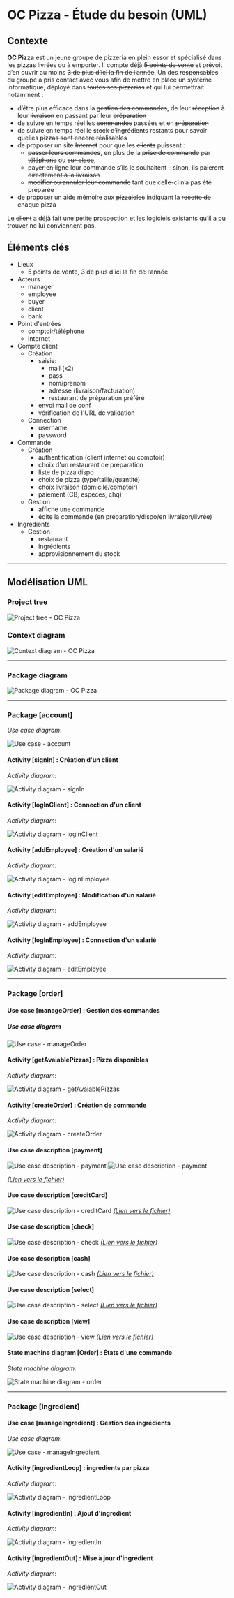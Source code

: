 # OC Pizza - Étude du besoin (UML)

## Contexte

**OC Pizza** est un jeune groupe de pizzeria en plein essor et spécialisé dans les pizzas livrées ou à emporter. Il compte déjà ~~5 points de vente~~ et prévoit d’en ouvrir au moins ~~3 de plus d’ici la fin de l’année~~. Un des ~~responsables~~ du groupe a pris contact avec vous afin de mettre en place un système informatique, déployé dans ~~toutes ses pizzerias~~ et qui lui permettrait notamment :

- d’être plus efficace dans la ~~gestion des commandes~~, de leur ~~réception~~ à leur ~~livraison~~ en passant par leur ~~préparation~~
- de suivre en temps réel les ~~commandes~~ passées et en ~~préparation~~
- de suivre en temps réel le ~~stock d’ingrédients~~ restants pour savoir quelles ~~pizzas sont encore réalisables~~
- de proposer un site ~~Internet~~ pour que les ~~clients~~ puissent :
    * ~~passer leurs commandes~~, en plus de la ~~prise de commande~~ par ~~téléphone~~ ou ~~sur place~~,
    * ~~payer en ligne~~ leur commande s’ils le souhaitent – sinon, ils ~~paieront directement à la livraison~~
    * ~~modifier ou annuler leur commande~~ tant que celle-ci n’a pas été préparée
- de proposer un aide mémoire aux ~~pizzaiolos~~ indiquant la ~~recette de chaque pizza~~

Le ~~client~~ a déjà fait une petite prospection et les logiciels existants qu’il a pu trouver ne lui conviennent pas.

## Éléments clés

* Lieux
    - 5 points de vente, 3 de plus d’ici la fin de l’année
* Acteurs
    - manager
    - employee
    - buyer
    - client
    - bank
* Point d'entrées
    - comptoir/téléphone
    - internet
* Compte client
    * Création
        - saisie:
            - mail (x2)
            - pass
            - nom/prenom
            - adresse (livraison/facturation)
            - restaurant de préparation préféré
        - envoi mail de conf
        - vérification de l'URL de validation
    * Connection
        - username
        - password
* Commande
    * Création
        - authentification (client internet ou comptoir)
        - choix d'un restaurant de préparation
        - liste de pizza dispo
        - choix de pizza (type/taille/quantité)
        - choix livraison (domicile/comptoir)
        - paiement (CB, espèces, chq)
    * Gestion
        - affiche une commande
        - édite la commande (en préparation/dispo/en livraison/livrée)
* Ingrédients
    * Gestion
        - restaurant
        - ingrédients
        - approvisionnement du stock

---
## Modélisation UML

### Project tree
![Project tree - OC Pizza](https://raw.githubusercontent.com/freezed/ocp4/master/img/0001-uml-global-tree.png)

### Context diagram
![Context diagram - OC Pizza](https://raw.githubusercontent.com/freezed/ocp4/master/img/0002-uml-global-context_diagram.png)

---
### Package diagram
![Package diagram - OC Pizza](https://raw.githubusercontent.com/freezed/ocp4/master/img/0003-uml-global-package_diagram.png)

---
### Package [account]
_Use case diagram_:

![Use case - account](https://raw.githubusercontent.com/freezed/ocp4/master/img/0110-uml-account-use_case_diagram.png)

#### Activity [signIn] : Création d'un client
_Activity diagram_:

![Activity diagram - signIn](https://raw.githubusercontent.com/freezed/ocp4/master/img/0123-uml-account-diagram_activity-sign_in.png)

#### Activity [logInClient] : Connection d'un client
_Activity diagram_:

![Activity diagram - logInClient](https://raw.githubusercontent.com/freezed/ocp4/master/img/0122-uml-account-diagram_activity-log_in_client.png)

#### Activity [addEmployee] : Création d'un salarié
_Activity diagram_:

![Activity diagram - logInEmployee](https://raw.githubusercontent.com/freezed/ocp4/master/img/0125-uml-account-diagram_activity-add_employee.png)

#### Activity [editEmployee] : Modification d'un salarié
_Activity diagram_:

![Activity diagram - addEmployee](https://raw.githubusercontent.com/freezed/ocp4/master/img/0124-uml-account-diagram_activity-edit_employee.png)

#### Activity [logInEmployee] : Connection d'un salarié
_Activity diagram_:

![Activity diagram - editEmployee](https://raw.githubusercontent.com/freezed/ocp4/master/img/0121-uml-account-diagram_activity-log_in_employee.png)

---
### Package [order]

#### Use case [manageOrder] : Gestion des commandes

##### _Use case diagram_
![Use case - manageOrder](https://raw.githubusercontent.com/freezed/ocp4/master/img/0210-uml-order-use_case_diagram.png)

#### Activity [getAvaiablePizzas] : Pizza disponibles
_Activity diagram_:

![Activity diagram - getAvaiablePizzas](https://raw.githubusercontent.com/freezed/ocp4/master/img/0323-uml-ingredient-diagram_activity-get_avaiable_pizza.png)

#### Activity [createOrder] : Création de commande
_Activity diagram_:

![Activity diagram - createOrder](https://raw.githubusercontent.com/freezed/ocp4/master/img/0221-uml-order-diagram_activity-create.png)

#### Use case description [payment]
![Use case description - payment](https://raw.githubusercontent.com/freezed/ocp4/master/img/0291-uml-order-use_case_description-payment_1-2.png)
![Use case description - payment](https://raw.githubusercontent.com/freezed/ocp4/master/img/0291-uml-order-use_case_description-payment_2-2.png)

[_(Lien vers le fichier)_][1]

#### Use case description [creditCard]
![Use case description - creditCard](https://raw.githubusercontent.com/freezed/ocp4/master/img/0292-uml-order-use_case_description-credit_card.png)
[_(Lien vers le fichier)_][2]

#### Use case description [check]
![Use case description - check](https://raw.githubusercontent.com/freezed/ocp4/master/img/0293-uml-order-use_case_description-check.png)
[_(Lien vers le fichier)_][3]

#### Use case description [cash]
![Use case description - cash](https://raw.githubusercontent.com/freezed/ocp4/master/img/0294-uml-order-use_case_description-cash.png)
[_(Lien vers le fichier)_][4]

#### Use case description [select]
![Use case description - select](https://raw.githubusercontent.com/freezed/ocp4/master/img/0295-uml-order-use_case_description-select.png)
[_(Lien vers le fichier)_][5]

#### Use case description [view]
![Use case description - view](https://raw.githubusercontent.com/freezed/ocp4/master/img/0296-uml-order-use_case_description-view.png)
[_(Lien vers le fichier)_][6]

#### State machine diagram [Order] : États d'une commande
_State machine diagram_:

![State machine diagram - order](https://raw.githubusercontent.com/freezed/ocp4/master/img/0230-uml-order-state_diagram.png)

---
### Package [ingredient]

#### Use case [manageIngredient] : Gestion des ingrédients

_Use case diagram_:

![Use case - manageIngredient](https://raw.githubusercontent.com/freezed/ocp4/master/img/0311-uml-ingredient-use_case_diagram.png)

#### Activity [ingredientLoop] : ingredients par pizza
_Activity diagram_:

![Activity diagram - ingredientLoop](https://raw.githubusercontent.com/freezed/ocp4/master/img/0322-uml-ingredient-diagram_activity-loop.png)

#### Activity [ingredientIn] : Ajout d'ingredient
_Activity diagram_:

![Activity diagram - ingredientIn](https://raw.githubusercontent.com/freezed/ocp4/master/img/0324-uml-ingredient-diagram_activity-ingredient_in.png)

#### Activity [ingredientOut] : Mise à jour d'ingrédient
_Activity diagram_:

![Activity diagram - ingredientOut](https://raw.githubusercontent.com/freezed/ocp4/master/img/0325-uml-ingredient-diagram_activity-ingredient_out.png)


[1]: https://github.com/freezed/ocp4/blob/master/0291-uml-order-use_case_description-payment.md "Use case description - payment"
[2]: https://github.com/freezed/ocp4/blob/master/0292-uml-order-use_case_description-credit_card.md "Use case description - creditCard"
[3]: https://github.com/freezed/ocp4/blob/master/0293-uml-order-use_case_description-check.md "Use case description - check"
[4]: https://github.com/freezed/ocp4/blob/master/0294-uml-order-use_case_description-cash.md "Use case description - cash"
[5]: https://github.com/freezed/ocp4/blob/master/0295-uml-order-use_case_description-select.md "Use case description - select"
[6]: https://github.com/freezed/ocp4/blob/master/0296-uml-order-use_case_description-view.md "Use case description - view"
